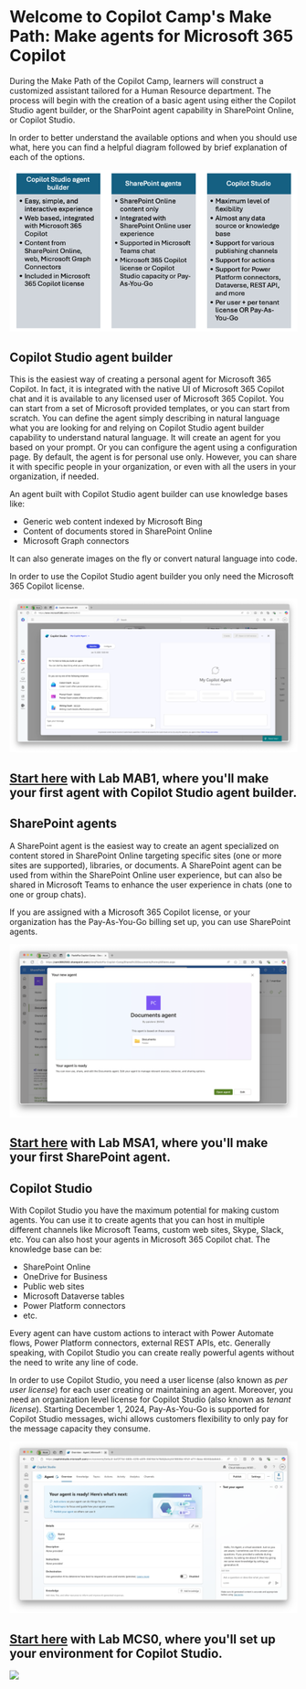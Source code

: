 
# Welcome to Copilot Camp's Make Path: Make agents for Microsoft 365 Copilot

During the Make Path of the Copilot Camp, learners will construct a customized assistant tailored for a Human Resource department. The process will begin with the creation of a basic agent using either the Copilot Studio agent builder, or the SharPoint agent capability in SharePoint Online, or Copilot Studio.

In order to better understand the available options and when you should use what, here you can find a helpful diagram followed by brief explanation of each of the options.

![A diagram explaining when to use what in regards of Copilot Studio agent builder, or SharPoint agents in SharePoint Online, or Microsoft Copilot Studio. ](../../assets/images/make-global-intro/make-options-diagram.png)

## Copilot Studio agent builder

This is the easiest way of creating a personal agent for Microsoft 365 Copilot. In fact, it is integrated with the native UI of Microsoft 365 Copilot chat and it is available to any licensed user of Microsoft 365 Copilot. You can start from a set of Microsoft provided templates, or you can start from scratch. You can define the agent simply describing in natural language what you are looking for and relying on Copilot Studio agent builder capability to understand natural language. It will create an agent for you based on your prompt. Or you can configure the agent using a configuration page. By default, the agent is for personal use only. However, you can share it with specific people in your organization, or even with all the users in your organization, if needed.

An agent built with Copilot Studio agent builder can use knowledge bases like:

- Generic web content indexed by Microsoft Bing
- Content of documents stored in SharePoint Online
- Microsoft Graph connectors

It can also generate images on the fly or convert natural language into code.

In order to use the Copilot Studio agent builder you only need the Microsoft 365 Copilot license.

![The Copilot Studio agent builder user interface with a dialog asking the user to choose an agent template or to describe with natural language the purpose of the agent to create.](../../assets/images/make-global-intro/copilot-agent-builder-01.png)

## <a href="./agent-builder/01-first-agent">Start here</a> with Lab MAB1, where you'll make your first agent with Copilot Studio agent builder.

## SharePoint agents

A SharePoint agent is the easiest way to create an agent specialized on content stored in SharePoint Online targeting specific sites (one or more sites are supported), libraries, or documents. A SharePoint agent can be used from within the SharePoint Online user experience, but can also be shared in Microsoft Teams to enhance the user experience in chats (one to one or group chats).

If you are assigned with a Microsoft 365 Copilot license, or your organization has the Pay-As-You-Go billing set up, you can use SharePoint agents.

![The welcome screen when creating a new SharePoint agent in a document library. There is a dialog with the basic information about the new SharePoint agent that is going to be created.](../../assets/images/make-global-intro/sharepoint-agent-01.png)

## <a href="./sharepoint-agents/01-first-agent">Start here</a> with Lab MSA1, where you'll make your first SharePoint agent.

## Copilot Studio

With Copilot Studio you have the maximum potential for making custom agents. You can use it to create agents that you can host in multiple different channels like Microsoft Teams, custom web sites, Skype, Slack, etc. You can also host your agents in Microsoft 365 Copilot chat.
The knowledge base can be:

- SharePoint Online
- OneDrive for Business
- Public web sites
- Microsoft Dataverse tables
- Power Platform connectors
- etc.

Every agent can have custom actions to interact with Power Automate flows, Power Platform connectors, external REST APIs, etc.
Generally speaking, with Copilot Studio you can create really powerful agents without the need to write any line of code.

In order to use Copilot Studio, you need a user license (also known as _per user license_) for each user creating or maintaining an agent. Moreover, you need an organization level license for Copilot Studio (also known as _tenant license_). Starting December 1, 2024, Pay-As-You-Go is supported for Copilot Studio messages, wichi allows customers flexibility to only pay for the message capacity they consume.

![The UI of Microsoft Copilot Studio when creating a new agent. It prompts the user for a name, logo, description, instructions in natural language, etc.](../../assets/images/make-global-intro/copilot-studio-01.png)

## <a href="./copilot-studio/00-prerequisites">Start here</a> with Lab MCS0, where you'll set up your environment for Copilot Studio.

<img src="https://pnptelemetry.azurewebsites.net/copilot-camp/make/index" />